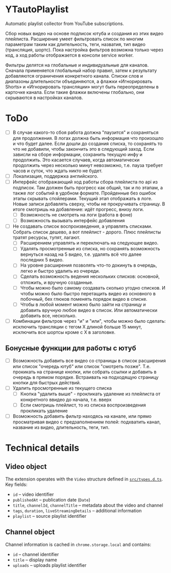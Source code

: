 # YTautoPlaylist

Automatic playlist collector from YouTube subscriptions.

Сбор новых видео на основе подписок ютуба и создания из этих видео плейлиста. Расширение умеет фильтровать список по многим параметрам таким как длительность, теги, назватия, тип видео (трансляция, шортс). Пока настройка фильтров возможна только через код, а ход работы отображается в консоли service worker.

Фильтры делятся на глобальные и индивидуальные для каналов. Сначала применяется глобальный набор правил, затем к результату добавляются ограничения конкретного канала. Списки слов и диапазоны длительности объединяются, а флажки «Игнорировать Shorts» и «Игнорировать трансляции» могут быть переопределены в карточке канала. Если такие флажки включены глобально, они скрываются в настройках каналов.

# ToDo

- [ ] В случае какого-то сбоя работа должна "паузится" и сохраняться для продолжения. В логах должна быть информация что произошло и что будет далее. Если дошли до создания списка, то сохранять то что не добавили, чтобы закончить это в следующий заход. Если зависли на сборе информации, сохранить текущую инфу и продолжить. Это касается случаев, когда автоматически продолжить через несколько минут невозможно, т.е. пауза требует часов и суток, что ждать никто не будет.
- [ ] Локализация, поддержка английского.
- [ ] Интерфейс отображающий ход работы сбора плейлиста по api из подписок. Там должен быть прогресс как общий, так и по этапам, а также лог событий в удобном формате. Пройденные без ошибок этапы скрывать спойлерами. Текущий этап отображать в логе. Новые записи добавлять сверху, чтобы не прокручивать страницу. В итоге смотришь на добавление: идёт прогресс, внизу логи.
  - [ ] Возможность не смотреть на логи (работа в фоне)
  - [ ] Возможность вызывать интерфейс добавления
- [ ] Не создавать список воспроизведения, а управлять списками. Собрать список дешево, а вот плейлист - дорого. Плюс плейлисты тратят ресурсы, тупят, лагают. 
  - [ ] Расширением управлять и переключать на следующее видео. 
  - [ ] Удалять просмотренные из списка, но сохранять возможность вернуться назад на 5 видео, т.е. удалять всё что далее последних 5 видео. 
  - [ ] На уровне расширения позволять что-то докинуть в очередь, легко и быстро удалить из очереди. 
  - [ ] Сделать возможность ведения нескольких списков: основной, отложить, и вручную созданные. 
  - [ ] Чтобы можно было самому создавать сколько угодно списков. И чтобы можно было быстро перетащить видео из основного в побочный, бех глюков поменять порядок видео в списке. 
  - [ ] Чтобы в любой момент можно было зайти на страницу и добавить вручную любое видео в список. Или автоматически добавить все, несколько.
- [ ] Комбинации фильтров через "и" и "или", чтобы можно было сделать: исключить трансляции с тегом X длиной больше 15 минут, исключить все шортсы кроме с Х в заголовке.

## Бонусные функции для работы с ютуб
- [ ] Возможность добавить все видео со страницы в список расширения или список "очередь ютуб" или список "смотреть позже". Т.е. прокикать на странице кнопки, или собрать ссылки и добавить в очередь в прямом порядке. Встраивать на подходящую страницу кнопки для быстрых действий.
- [ ] Удалить просмотренные из текущего списка
  - [ ] Кнопка "удалить выше" - прокликать удаление из плейлиста от конкретного ввидео до начала, т.е. вверх
  - [ ] Если смотришь плейлист, то из списка воспроизведения прокликать удаление
- [ ] Возможность добавить фильтр находясь на канале, или прямо просматривая видео с предзаполнением полей: подхватить канал, название из видео, длительность, теги, тип.

# Technical details

## Video object

The extension operates with the `Video` structure defined in [`src/types.d.ts`](src/types.d.ts). Key fields:

- `id` – video identifier
- `publishedAt` – publication date (`Date`)
- `title`, `channelId`, `channelTitle` – metadata about the video and channel
- `tags`, `duration`, `liveStreamingDetails` – additional information
- `playlist` – source playlist identifier

## Channel object

Channel information is cached in `chrome.storage.local` and contains:

- `id` – channel identifier
- `title` – display name
- `uploads` – uploads playlist identifier
